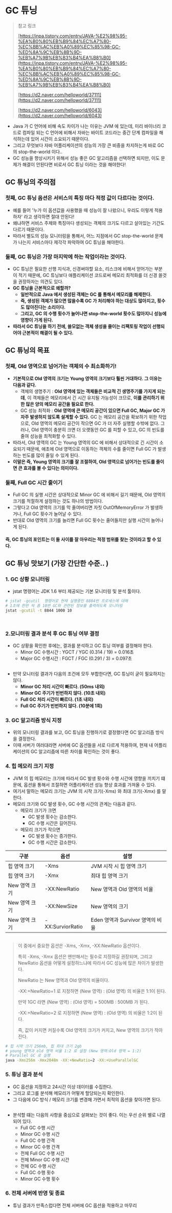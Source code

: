 # GC 튜닝

> 참고 링크&#x20;
>
> [https://inpa.tistory.com/entry/JAVA-%E2%98%95-%EA%B0%80%EB%B9%84%EC%A7%80-%EC%BB%AC%EB%A0%89%EC%85%98-GC-%ED%8A%9C%EB%8B%9D-%EB%A7%9B%EB%B3%B4%EA%B8%B0](https://inpa.tistory.com/entry/JAVA-%E2%98%95-%EA%B0%80%EB%B9%84%EC%A7%80-%EC%BB%AC%EB%A0%89%EC%85%98-GC-%ED%8A%9C%EB%8B%9D-%EB%A7%9B%EB%B3%B4%EA%B8%B0)
>
> [https://d2.naver.com/helloworld/37111](https://d2.naver.com/helloworld/37111)
>
> [https://d2.naver.com/helloworld/6043](https://d2.naver.com/helloworld/6043)

* Java 가 C 언어에 비해 속도 차이가 나는 이유는 JVM 에 있는데, 미리 바이너리 코드로 컴파일 되는 C 언어에 비해서 자바는 바이트 코드라는 중간 단계 컴파일을 해석하는데 있어 시간이 소요되기 때문이다.&#x20;
* 그리고 무엇보다 자바 어플리케이션의 성능의 가장 큰 비중을 차지하는게 바로 GC 의 stop-the-world 이다..&#x20;
* GC 성능을 향상시키기 위해서 성능 좋은 GC 알고리즘을 선택하면 되지만, 이도 문제가 해결이 안된다면 비로서 GC 튜닝 이라는 것을 해야한다!&#x20;

## GC 튜닝의 주의점

### 첫째, GC 튜닝 옵션은 서비스의 특징 마다 적정 값이 다르다는 것이다. &#x20;

* 예를 들어 '누가 이 옵션값을 사용했을 때 성능이 잘 나왔으니, 우리도 이렇게 적용하자' 라고 생각하면 절대 안된다!
* 왜냐하면 서비스 주제와 특징마다 생성되는 객체의 크기도 다르고 살아있는 기간도 다르기 때문이다.&#x20;
* 따라서 별도의 성능 모니터링을 통해서, 어느 지점에서 GC stop-the-world 문제가 나는지 서비스마다 제각각 파악하여 GC 튜닝을 해야한다.&#x20;

### 둘째, GC 튜닝은 가장 마지막에 하는 작업이라는 것이다.&#x20;

* GC 튜닝은 필요한 선행 지식과, 신경써야할 요소, 리스크에 비해서 얻어가는 부분이 적기 때문에, GC 튜닝보다 애플리케이션 코드로써 메모리 최적화를 더 신경 쓸것을 권장하자는 의견도 있다.&#x20;
* **GC 튜닝을 근본적으로 왜할까?**&#x20;
  * **일반적으로 Java 에서 생성된 객체는 GC 를 통해서 메모리를 해제한다.**&#x20;
  * **즉, 생성된 객체가 많으면 많을수록 GC 가 처리해야 하는 대상도 많아지고, 횟수도 많아진다는 소리이다.**&#x20;
  * **그리고, GC 의 수행 횟수가 늘어나면 stop-the-world 횟수도 많아지니 성능에 영향이 가게 된다.**&#x20;
* **따라서 GC 튜닝을 하기 전에, 쓸모없는 객체 생성을 줄이는 리팩토링 작업이 선행되어야 근본적이 해결이 될 수 있다.**&#x20;

## GC 튜닝의 목표&#x20;

### 첫째, Old 영역으로 넘어가는 객체의 수 최소화하기!&#x20;

* **기본적으로 Old 영역의 크기는 Young 영역의 크기보다 훨씬 거대하다. 그 이유는 다음과 같다.**&#x20;
  * 객체의 생명주기 : **Old 영역에 있는 객체들은 비교적 긴 생명주기를 가지게 되는데**, 이 객체들은 메모리에서 긴 시간 유지될 가능성이 크므로, **이를 관리하기 위한 많은 양의 메모리 공간을 필요로 한다.**&#x20;
  * GC 성능 최적화 : **Old 영역에 큰 메모리 공간이 있으면 Full GC, Major GC 가 자주 발생하지 않도록 설계할 수 있다.** GC 는 메모리 공간을 확보하기 위한 작업으로, Old 영역의 메모리 공간이 작으면 GC 가 더 자주 실행할 수밖에 없다. 그러나, Old 영역이 충분히 크면 더 오랫동안 GC 를 피할 수 있고, GC 의 빈도를 줄여 성능을 최적화할 수 있다.&#x20;
* 따라서, Old 영역의 GC 는 Young 영역의 GC 에 비해서 상대적으로 긴 시간이 소요되기 때문에, 애초에 Old 영역으로 이동하는 객체의 수를 줄이면 Full GC 가 발생하는 빈도를 많이 줄일 수 있게 된다.&#x20;
* **이말은 즉, Young 영역의 크기를 잘 조절하여, Old 영역으로 넘어가는 빈도를 줄이면 큰 효과를 볼 수 있다는 의미이다.**&#x20;

### 둘째, Full GC 시간 줄이기&#x20;

* Full GC 의 실행 시간은 상대적으로 Minor GC 에 비해서 길기 때문에, Old 영역의 크기를 적절하게 설정하는 것도 하나의 방법이다.&#x20;
* 그렇다고 Old 영역의 크기를 막 줄여버리면 자칫 OutOfMemoryError 가 발생하거나, Full GC 횟수가 늘어날 수 있다.&#x20;
* 반대로 Old 영역의 크기를 늘리면 Full GC 횟수는 줄어들지만 실행 시간이 늘어나게 된다.&#x20;

#### 즉, GC 튜닝의 포인트는 이 둘 사이를 잘 아우리는 적정 범위를 찾는 것이라고 할 수 있다.&#x20;

## GC 튜닝 맛보기 (가장 간단한 수준.. )&#x20;

### 1. GC 상황 모니터링&#x20;

* jstat 명령어는 JDK 1.6 부터 제공되는 기본 모니터링 및 분석 툴이다.&#x20;

```bash
# jstat -gcutil  명령어로 현재 실행중인 8884번 프로세스에 대해 
# 1초에 한번 씩 총 10번 GC와 관련된 정보를 출력하도록 모니터링
jstat -gcutil -t 8844 1000 10
```

<figure><img src="../../../../../../.gitbook/assets/스크린샷 2024-09-24 19.03.25.png" alt=""><figcaption></figcaption></figure>

<figure><img src="../../../../../../.gitbook/assets/스크린샷 2024-09-24 19.04.09.png" alt=""><figcaption></figcaption></figure>

### 2.모니터링 결과 분석 후 GC 튜닝 여부 결정&#x20;

* GC 상황을 확인한 후에는, 결과를 분석하고 GC 튜닝 여부를 결정해야 한다.&#x20;
  * Minor GC 수행시간 : YGCT / YGC (0.314 / 19) = 0.016초&#x20;
  * Major GC 수행시간 : FGCT / FGC (0.291 / 3) = 0.097초&#x20;

<figure><img src="../../../../../../.gitbook/assets/스크린샷 2024-09-24 19.10.46.png" alt=""><figcaption></figcaption></figure>

* 만약 모니터링 결과가 다음의 조건에 모두 부합한다면, GC 튜닝이 굳이 필요하지는 않다.&#x20;
  * **Minor GC 처리 시간이 빠르다. (50ms 내외)**&#x20;
  * **Minor GC 주기가 빈번하지 않다. (10초 내외)**&#x20;
  * **Full GC 처리 시간이 빠르다. (1초 내외)**&#x20;
  * **Full GC 주기가 빈번하지 않다. (10분에 1회)**&#x20;

### 3. GC 알고리즘 방식 지정&#x20;

* 위의 모니터링 결과를 보고, GC 튜닝을 진행하기로 결정했다면 GC 알고리즘 방식을 결정한다.&#x20;
* 이때 서버가 여러대라면 서버에  GC 옵션들을 서로 다르게 적용하여, 현재 내 어플리케이션의 GC 알고리즘에 따른 차이를 확인하는 것이 좋다.&#x20;

### 4. 힙 메모리 크기 지정&#x20;

* JVM 의 힙 메모리는 크기에 따라서 GC 발생 횟수와 수행 시간에 영향을 끼치기 떄문에, 옵션을 통해서 조절하면 어플리케이션 성능 향상 효과를 가져올 수 있다.&#x20;
* 여기서 말하는 메모리 크기는 JVM 의 시작 크기(-Xms) 와 최대 크기(-Xmx) 를 말한다.&#x20;
* 메모리 크기와 GC 발생 횟수, GC 수행 시간의 관계는 다음과 같다.&#x20;
  * 메모리 크기가 크면&#x20;
    * GC 발생 횟수는 감소한다.&#x20;
    * GC 수행 시간은 길어진다.&#x20;
  * 메모리 크기가 작으면
    * GC 발생 횟수는 증가한다.&#x20;
    * GC 수행 시간은 감소한다.&#x20;

| 구분        | 옵션               | 설명                       |
| --------- | ---------------- | ------------------------ |
| 힙 영역 크기   | -Xms             | JVM 시작 시 힙 영역 크기         |
| 힙 영역 크기   | -Xmx             | 최대 힙 영역 크기               |
| New 영역 크기 | -XX:NewRatio     | New 영역과 Old 영역의 비율       |
| New 영역 크기 | -XX:NewSize      | New 영역의 크기               |
| New 영역 크기 | -XX:SurviorRatio | Eden 영역과 Survivor 영역의 비율 |

<figure><img src="../../../../../../.gitbook/assets/image (1) (1) (1) (1) (1) (1) (1) (1) (1) (1) (1).png" alt=""><figcaption></figcaption></figure>

> 이 중에서 중요한 옵션은 -Xms, -Xmx, -XX:NewRatio 옵션이다.&#x20;
>
> 특히 -Xms, -Xmx 옵션은 왠만해서는 필수로 지정하길 권장되며, 그리고 NewRatio 옵션을 어떻게 설정하느냐에 따라서 GC 성능에 많은 차이가 발생한다.&#x20;
>
> NewRatio 는 New 영역과 Old 영역의 비율이다.&#x20;
>
> -XX:+NewRatio=1 로 지정하면 (New 영역) : (Old 영역) 의 비율은 1:1이 된다.&#x20;
>
> 만약 1GC 라면  (New 영역) : (Old 영역)  = 500MB : 500MB 가 된다.&#x20;
>
> -XX:+NewRatio=2 로 지정하면 (New 영역) : (Old 영역) 의 비율은 1:2이 된다.&#x20;
>
> 즉, 값이 커지면 커질수록 Old 영역의 크기가 커지고, New 영역의 크기가 작아진다.&#x20;

```bash
# 힙 시작 크기 256mb, 힙 최대 크기 2gb
# young 영역과 old 영역 비율 1:2 로 설정 (New 영역:Old 영역 = 1:2)
# Parallel GC 로 실행
java -Xms256m -Xmx2048m -XX:+NewRatio=2 -XX:+UseParallelGC
```

### 5. 튜닝 결과 분석&#x20;

* GC 옵션을 지정하고 24시간 이상 데이터를 수집한다.&#x20;
* 그리고 로그를 분석해 메모리가 어떻게 할당되는지 확인한다.&#x20;
* 그 다음에 GC 방식 / 메모리 크기를 변경해 가면서 최적의 옵션을 찾아가면 된다.&#x20;

<figure><img src="../../../../../../.gitbook/assets/image (1) (1) (1) (1) (1) (1) (1) (1) (1) (1) (1) (1).png" alt=""><figcaption></figcaption></figure>

* 분석할 떄는 다음의 사항을 중심으로 살펴보는 것이 좋다. 이는 우선 순위 별로 나열되어 있다.&#x20;
  * Full GC 수행 시간
  * Minor GC 수행 시간&#x20;
  * Full GC 수행 간격
  * Minor GC 수행 간격&#x20;
  * 전체 Full GC 수행 시간
  * 전체 Minor GC 수행 시간&#x20;
  * 전체 GC 수행 시간&#x20;
  * Full GC 수행 횟수&#x20;
  * Minor GC 수행 횟수&#x20;

### 6. 전체 서버에 반영 및 종료

* 튜닝 결과가 만족스럽다면 전체 서버에 GC 옵션을 적용하고 마무리&#x20;
